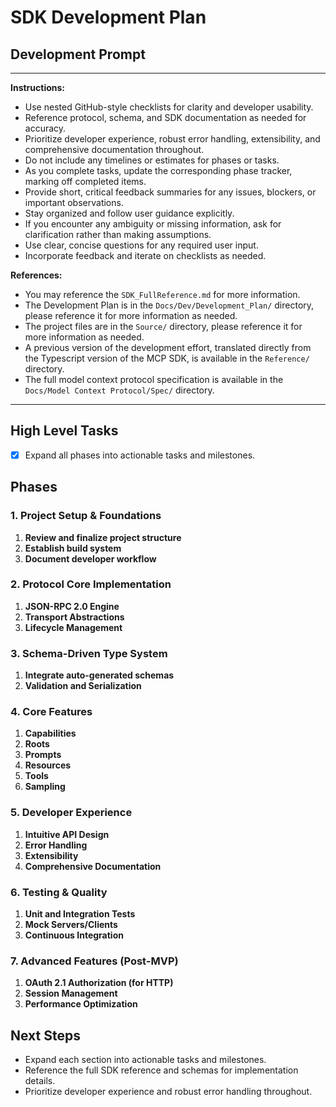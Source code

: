# SDK Development Plan

## Development Prompt

---
**Instructions:**
- Use nested GitHub-style checklists for clarity and developer usability.
- Reference protocol, schema, and SDK documentation as needed for accuracy.
- Prioritize developer experience, robust error handling, extensibility, and comprehensive documentation throughout.
- Do not include any timelines or estimates for phases or tasks.
- As you complete tasks, update the corresponding phase tracker, marking off completed items.
- Provide short, critical feedback summaries for any issues, blockers, or important observations.
- Stay organized and follow user guidance explicitly.
- If you encounter any ambiguity or missing information, ask for clarification rather than making assumptions.
- Use clear, concise questions for any required user input.
- Incorporate feedback and iterate on checklists as needed.

**References:**
- You may reference the `SDK_FullReference.md` for more information.
- The Development Plan is in the `Docs/Dev/Development_Plan/` directory, please reference it for more information as needed.
- The project files are in the `Source/` directory, please reference it for more information as needed.
- A previous version of the development effort, translated directly from the Typescript version of the MCP SDK, is available in the `Reference/` directory.
- The full model context protocol specification is available in the `Docs/Model Context Protocol/Spec/` directory.
---

## High Level Tasks

- [x] Expand all phases into actionable tasks and milestones.

## Phases

### 1. Project Setup & Foundations

1. **Review and finalize project structure**
2. **Establish build system**
3. **Document developer workflow**

### 2. Protocol Core Implementation

1. **JSON-RPC 2.0 Engine**
2. **Transport Abstractions**
3. **Lifecycle Management**

### 3. Schema-Driven Type System

1. **Integrate auto-generated schemas**
2. **Validation and Serialization**

### 4. Core Features

1. **Capabilities**
2. **Roots**
3. **Prompts**
4. **Resources**
5. **Tools**
6. **Sampling**

### 5. Developer Experience

1. **Intuitive API Design**
2. **Error Handling**
3. **Extensibility**
4. **Comprehensive Documentation**

### 6. Testing & Quality

1. **Unit and Integration Tests**
2. **Mock Servers/Clients**
3. **Continuous Integration**

### 7. Advanced Features (Post-MVP)

1. **OAuth 2.1 Authorization (for HTTP)**
2. **Session Management**
3. **Performance Optimization**

## Next Steps
 
- Expand each section into actionable tasks and milestones.
- Reference the full SDK reference and schemas for implementation details.
- Prioritize developer experience and robust error handling throughout.
